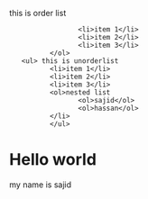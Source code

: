 <!DOCTYPE html>
<html>
	<head>
		<title>
			Hello world
		</title>
	</head>
	<body>
              <ol type="a">this is order list

                     <li>item 1</li>
                     <li>item 2</li>
                     <li>item 3</li>
              </ol>
       <ul> this is unorderlist
              <li>item 1</li>
              <li>item 2</li>
              <li>item 3</li>
              <ol>nested list
                     <ol>sajid</ol>
                     <ol>hassan</ol>
              </li>
              </ul>
<html lang="en">
       <meta charset="utf-8">
       <meta name="view port" content="width device-width,initial-scale=1.6">
       <title> my first website </title>
       <head>
              <h1> Hello world </h1>
              <p> my name is sajid </p>
              
